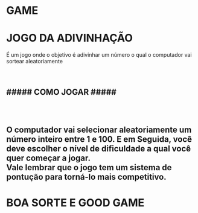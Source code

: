 # GAME
<h1 text-align: center;>JOGO DA ADIVINHAÇÃO</h1>
<p> É um jogo onde o objetivo é adivinhar um número o qual o computador vai sortear aleatoriamente </p> <br>
<h2> ##### COMO JOGAR ##### <h2> <br>
<p> O computador vai selecionar aleatoriamente um número inteiro entre 1 e 100. </<br>
E em Seguida, você deve escolher o nível de dificuldade a qual você quer começar a jogar. <br>
Vale lembrar que o jogo tem um sistema de pontução para torná-lo mais competitivo. </p>


<h1> BOA SORTE E GOOD GAME</h1>

 